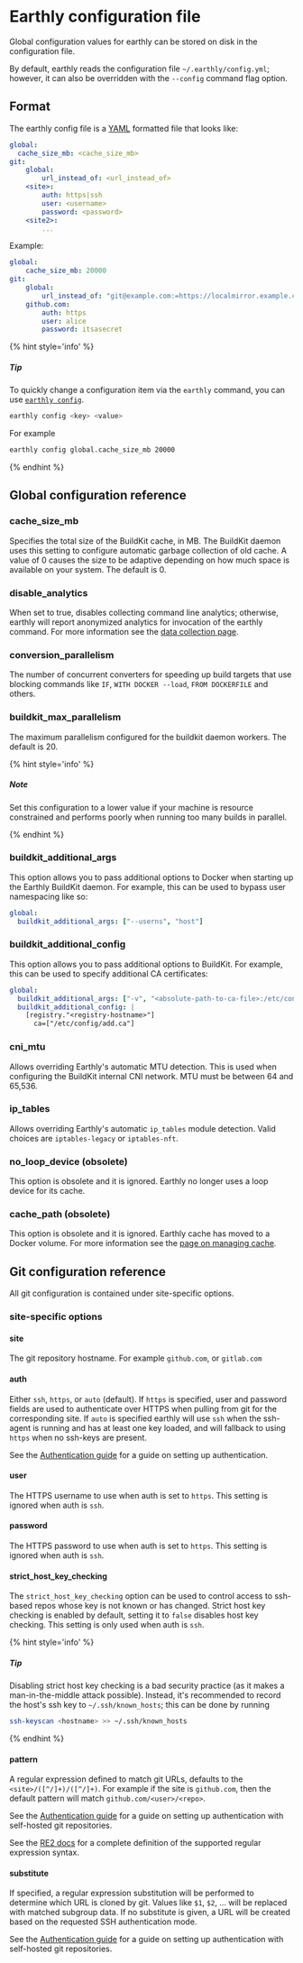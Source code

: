 # Earthly configuration file

Global configuration values for earthly can be stored on disk in the configuration file.

By default, earthly reads the configuration file `~/.earthly/config.yml`; however, it can also be
overridden with the `--config` command flag option.

## Format

The earthly config file is a [YAML](https://yaml.org/) formatted file that looks like:

```yaml
global:
  cache_size_mb: <cache_size_mb>
git:
    global:
        url_instead_of: <url_instead_of>
    <site>:
        auth: https|ssh
        user: <username>
        password: <password>
    <site2>:
        ...
```

Example:

```yaml
global:
    cache_size_mb: 20000
git:
    global:
        url_instead_of: "git@example.com:=https://localmirror.example.com/"
    github.com:
        auth: https
        user: alice
        password: itsasecret
```

{% hint style='info' %}
##### Tip
To quickly change a configuration item via the `earthly` command, you can use [`earthly config`](../earthly-command/earthly-command.md#earthly-config).

```bash
earthly config <key> <value>
```

For example

```bash
earthly config global.cache_size_mb 20000
```
{% endhint %}

## Global configuration reference

### cache_size_mb

Specifies the total size of the BuildKit cache, in MB. The BuildKit daemon uses this setting to configure automatic garbage collection of old cache. A value of 0 causes the size to be adaptive depending on how much space is available on your system. The default is 0.

### disable_analytics

When set to true, disables collecting command line analytics; otherwise, earthly will report anonymized analytics for invocation of the earthly command. For more information see the [data collection page](../data-collection/data-collection.md).

### conversion_parallelism

The number of concurrent converters for speeding up build targets that use blocking commands like `IF`, `WITH DOCKER --load`, `FROM DOCKERFILE` and others.

### buildkit_max_parallelism

The maximum parallelism configured for the buildkit daemon workers. The default is 20.

{% hint style='info' %}
##### Note

Set this configuration to a lower value if your machine is resource constrained and performs poorly when running too many builds in parallel.

{% endhint %}

### buildkit_additional_args

This option allows you to pass additional options to Docker when starting up the Earthly BuildKit daemon. For example, this can be used to bypass user namespacing like so:

```yaml
global:
  buildkit_additional_args: ["--userns", "host"]
```

### buildkit_additional_config

This option allows you to pass additional options to BuildKit. For example, this can be used to specify additional CA certificates:

```yaml
global:
  buildkit_additional_args: ["-v", "<absolute-path-to-ca-file>:/etc/config/add.ca"]
  buildkit_additional_config: |
    [registry."<registry-hostname>"]
      ca=["/etc/config/add.ca"]
```

### cni_mtu

Allows overriding Earthly's automatic MTU detection. This is used when configuring the BuildKit internal CNI network. MTU must be between 64 and 65,536.

### ip_tables

Allows overriding Earthly's automatic `ip_tables` module detection. Valid choices are `iptables-legacy` or `iptables-nft`.

### no_loop_device (obsolete)

This option is obsolete and it is ignored. Earthly no longer uses a loop device for its cache.

### cache_path (obsolete)

This option is obsolete and it is ignored. Earthly cache has moved to a Docker volume. For more information see the [page on managing cache](../guides/cache.md).

## Git configuration reference

All git configuration is contained under site-specific options.

### site-specific options

#### site

The git repository hostname. For example `github.com`, or `gitlab.com`

#### auth

Either `ssh`, `https`, or `auto` (default). If `https` is specified, user and password fields are used
to authenticate over HTTPS when pulling from git for the corresponding site. If `auto` is specified
earthly will use `ssh` when the ssh-agent is running and has at least one key loaded, and will fallback
to using `https` when no ssh-keys are present.

See the [Authentication guide](../guides/auth.md) for a guide on setting up authentication.

#### user

The HTTPS username to use when auth is set to `https`. This setting is ignored when auth is `ssh`.

#### password

The HTTPS password to use when auth is set to `https`. This setting is ignored when auth is `ssh`.

#### strict_host_key_checking

The `strict_host_key_checking` option can be used to control access to ssh-based repos whose key is not known or has changed.
Strict host key checking is enabled by default, setting it to `false` disables host key checking.
This setting is only used when auth is `ssh`.


{% hint style='info' %}
##### Tip
Disabling strict host key checking is a bad security practice (as it makes a man-in-the-middle attack possible).
Instead, it's recommended to record the host's ssh key to `~/.ssh/known_hosts`; this can be done by running

```bash
ssh-keyscan <hostname> >> ~/.ssh/known_hosts
```
{% endhint %}

#### pattern

A regular expression defined to match git URLs, defaults to the `<site>/([^/]+)/([^/]+)`. For example if the site is `github.com`, then the default pattern will
match `github.com/<user>/<repo>`.

See the [Authentication guide](../guides/auth.md) for a guide on setting up authentication with self-hosted git repositories.

See the [RE2 docs](https://github.com/google/re2/wiki/Syntax) for a complete definition of the supported regular expression syntax.


#### substitute

If specified, a regular expression substitution will be performed to determine which URL is cloned by git. Values like `$1`, `$2`, ... will be replaced
with matched subgroup data. If no substitute is given, a URL will be created based on the requested SSH authentication mode.

See the [Authentication guide](../guides/auth.md) for a guide on setting up authentication with self-hosted git repositories.
